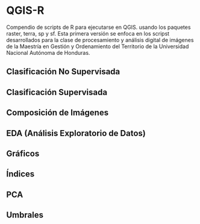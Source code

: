 # QGIS-R
Compendio de scripts de R para ejecutarse en QGIS. usando los paquetes raster, terra, sp y sf. Esta primera versión se enfoca en los scripst desarrollados para la clase de procesamiento y análisis digital de imágenes de la Maestría en Gestión y Ordenamiento del Territorio de la Universidad Nacional Autónoma de Honduras.

## Clasificación No Supervisada

## Clasificación Supervisada

## Composición de Imágenes

## EDA (Análisis Exploratorio de Datos)

## Gráficos

## Índices

## PCA

## Umbrales

